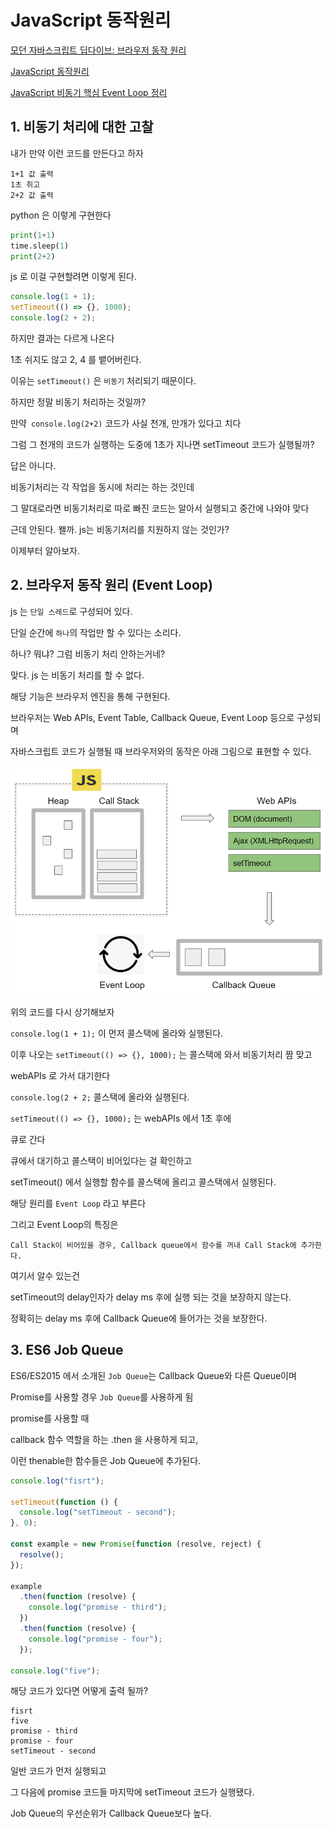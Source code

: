 # JavaScript 동작원리

[모던 자바스크립트 딥다이브: 브라우저 동작 원리](https://poiemaweb.com/js-browser)

[JavaScript 동작원리](https://www.youtube.com/watch?v=v67LloZ1ieI)

[JavaScript 비동기 핵심 Event Loop 정리](https://medium.com/sjk5766/javascript-%EB%B9%84%EB%8F%99%EA%B8%B0-%ED%95%B5%EC%8B%AC-event-loop-%EC%A0%95%EB%A6%AC-422eb29231a8)

## 1. 비동기 처리에 대한 고찰

내가 만약 이런 코드를 만든다고 하자

```
1+1 값 출력
1초 취고
2+2 값 출력
```

python 은 이렇게 구현한다

```py
print(1+1)
time.sleep(1)
print(2+2)
```

js 로 이걸 구현할려면 이렇게 된다.

```js
console.log(1 + 1);
setTimeout(() => {}, 1000);
console.log(2 + 2);
```

하지만 결과는 다르게 나온다

1초 쉬지도 않고 2, 4 를 뱉어버린다.

이유는 `setTimeout()` 은 `비동기` 처리되기 때문이다.

하지만 정말 비동기 처리하는 것일까?

만약` console.log(2+2)` 코드가 사실 천개, 만개가 있다고 치다

그럼 그 천개의 코드가 실행하는 도중에 1초가 지나면 setTimeout 코드가 실행될까?

답은 아니다.

비동기처리는 각 작업을 동시에 처리는 하는 것인데

그 말대로라면 비동기처리로 따로 빠진 코드는 알아서 실행되고 중간에 나와야 맞다

근데 안된다. 왤까. js는 비동기처리를 지원하지 않는 것인가?

이제부터 알아보자.

## 2. 브라우저 동작 원리 (Event Loop)

js 는 `단일 스레드`로 구성되어 있다.

단일 순간에 `하나`의 작업만 할 수 있다는 소리다.

하나? 뭐냐? 그럼 비동기 처리 안하는거네?

맞다. js 는 비동기 처리를 할 수 없다.

해당 기능은 브라우저 엔진을 통해 구현된다.

브라우저는 Web APIs, Event Table, Callback Queue, Event Loop 등으로 구성되며

자바스크립트 코드가 실행될 때 브라우저와의 동작은 아래 그림으로 표현할 수 있다.

![이벤트 루프](/study/JavaScript/pic/EventLoop.png)

위의 코드를 다시 상기해보자

`console.log(1 + 1);` 이 먼저 콜스택에 올라와 실행된다.

이후 나오는 `setTimeout(() => {}, 1000);` 는 콜스택에 와서 비동기처리 짬 맞고

webAPIs 로 가서 대기한다

`console.log(2 + 2;` 콜스택에 올라와 실행된다.

`setTimeout(() => {}, 1000);` 는 webAPIs 에서 1초 후에

큐로 간다

큐에서 대기하고 콜스택이 비어있다는 걸 확인하고

setTimeout() 에서 실행할 함수를 콜스택에 올리고 콜스택에서 실행된다.

해당 원리를 `Event Loop` 라고 부른다

그리고 Event Loop의 특징은

    Call Stack이 비어있을 경우, Callback queue에서 함수를 꺼내 Call Stack에 추가한다.

여기서 알수 있는건

setTimeout의 delay인자가 delay ms 후에 실행 되는 것을 보장하지 않는다.

정확히는 delay ms 후에 Callback Queue에 들어가는 것을 보장한다.

## 3. ES6 Job Queue

ES6/ES2015 에서 소개된 `Job Queue`는 Callback Queue와 다른 Queue이며

Promise를 사용할 경우 `Job Queue`를 사용하게 됨

promise를 사용할 때

callback 함수 역할을 하는 .then 을 사용하게 되고,

이런 thenable한 함수들은 Job Queue에 추가된다.

```js
console.log("fisrt");

setTimeout(function () {
  console.log("setTimeout - second");
}, 0);

const example = new Promise(function (resolve, reject) {
  resolve();
});

example
  .then(function (resolve) {
    console.log("promise - third");
  })
  .then(function (resolve) {
    console.log("promise - four");
  });

console.log("five");
```

해당 코드가 있다면 어떻게 출력 될까?

```
fisrt
five
promise - third
promise - four
setTimeout - second
```

일반 코드가 먼저 실행되고

그 다음에 promise 코드들 마지막에 setTimeout 코드가 실행됐다.

Job Queue의 우선순위가 Callback Queue보다 높다.
